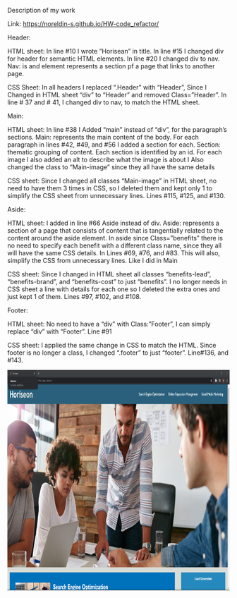 Description of my work


Link:
https://noreldin-s.github.io/HW-code_refactor/

Header:

HTML sheet:
In line #10 I wrote “Horisean” in title.
In line #15 I changed div for header for semantic HTML elements.
In line #20 I changed div to nav. Nav: is and element represents a section pf a page that links to another page.

CSS Sheet:
In all headers I replaced “.Header” with “Header”, Since I Changed in HTML sheet “div” to “Header” and removed Class=”Header”.
In line # 37 and # 41, I changed div to nav, to match the HTML sheet.



Main:

HTML sheet:
In line #38 I Added “main” instead of “div”, for the paragraph’s sections. Main: represents the main content of the body.
For each paragraph in lines #42, #49, and #56 I added a section for each. Section: thematic grouping of content. Each section is identified by an id.
For each image I also added an alt to describe what the image is about
I Also changed the class to “Main-image” since they all have the same details

CSS sheet:
Since I changed all classes “Main-image” in HTML sheet, no need to have them 3 times in CSS, so I deleted them and kept only 1 to simplify the CSS sheet from unnecessary lines. Lines #115, #125, and #130.



Aside:

HTML sheet:
I added in line #66 Aside instead of div. Aside: represents a section of a page that consists of content that is tangentially related to the content around the aside element. 
In aside since Class=”benefits”  there is no need to specify each benefit with a different class name, since they all will have the  same CSS details. In Lines #69, #76, and #83. This will also, simplify the CSS from unnecessary lines. Like I did in Main

CSS sheet:
Since I changed in HTML sheet all classes “benefits-lead”, “benefits-brand”, and “benefits-cost” to just “benefits”. I no longer needs in CSS sheet a line with details for each one so I deleted the extra ones and just kept 1 of them. Lines #97, #102, and #108.



Footer:

HTML sheet:
No need to have a “div” with  Class:”Footer”, I can simply replace “div” with “Footer”. Line #91

CSS sheet:
I applied the same change in CSS to match the HTML. Since footer is no longer a class, I changed “.footer” to just  “footer”. Line#136, and #143.

<img src="screenshot\Screenshot_2020-12-06_184752.png" width="700" height="500">